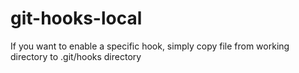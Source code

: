 # git-hooks-local

If you want to enable a specific hook, simply copy file from working directory to .git/hooks directory
